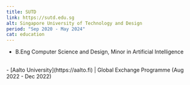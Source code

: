 ```yaml
---
title: SUTD
link: https://sutd.edu.sg
alt: Singapore University of Technology and Design
period: "Sep 2020 - May 2024"
cat: education
---
```

- B.Eng Computer Science and Design, Minor in Artificial Intelligence
<br>
- [Aalto University](https://aalto.fi) | Global Exchange Programme (Aug 2022 - Dec 2022)
<br>

